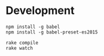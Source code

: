 # Development

    npm install -g babel
    npm install -g babel-preset-es2015

    rake compile
    rake watch
